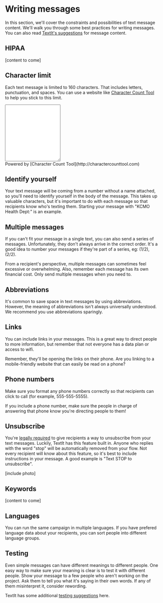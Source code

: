 # Writing messages

In this section, we'll cover the constraints and possibilities of text message content. We'll walk you through some best practices for writing messages. You can also read [TextIt's suggestions](http://feedback.textit.in/knowledgebase/articles/790404-message-content-best-practices) for message content.

## HIPAA

[content to come]

## Character limit

Each text message is limited to 160 characters. That includes letters, punctuation, and spaces. You can use a website like [Character Count Tool](http://charactercounttool.com/) to help you stick to this limit.

<div id="cct_embed_counts"><textarea id="cct_embed_input_text" rows="12"></textarea></div>
Powered by [Character Count Tool](http://charactercounttool.com)


## Identify yourself

Your text message will be coming from a number without a name attached, so you'll need to identify yourself in the body of the message. This takes up valuable characters, but it's important to do with each message so that recipients know who's texting them. Starting your message with "KCMO Health Dept:" is an example.

## Multiple messages

If you can't fit your message in a single text, you can also send a series of messages. Unfortunately, they don't always arrive in the correct order. It's a good idea to number your messages if they're part of a series, eg: (1/2), (2/2).

From a recipient's perspective, multiple messages can sometimes feel excessive or overwhelming. Also, remember each message has its own financial cost. Only send multiple messages when you need to.

## Abbreviations

It's common to save space in text messages by using abbreviations. However, the meaning of abbreviations isn't always universally understood. We recommend you use abbreviations sparingly.

## Links

You can include links in your messages. This is a great way to direct people to more information, but remember that not everyone has a data plan or access to wifi.

Remember, they'll be opening the links on their phone. Are you linking to a mobile-friendly website that can easily be read on a phone?

## Phone numbers

Make sure you format any phone numbers correctly so that recipients can click to call (for example, 555-555-5555).

If you include a phone number, make sure the people in charge of answering that phone know you're directing people to them!

## Unsubscribe

You're [legally required](https://consumercomplaints.fcc.gov/hc/en-us/articles/204930920) to give recipients a way to unsubscribe from your text messages. Luckily, TextIt has this feature built in. Anyone who replies with the word "stop" will be automatically removed from your flow. Not every recipient will know about this feature, so it's best to include instructions in your message. A good example is "Text STOP to unsubscribe".

[include photo]

## Keywords

[content to come]

## Languages

You can run the same campaign in multiple languages. If you have prefered language data about your recipients, you can sort people into different language groups.

## Testing

Even simple messages can have different meanings to different people. One easy way to make sure your meaning is clear is to test it with different people. Show your message to a few people who aren't working on the project. Ask them to tell you what it's saying in their own words. If any of them misinterpret it, consider rewording.

TextIt has some additional [testing suggestions](http://feedback.textit.in/knowledgebase/articles/758793-conducting-a-usability-test) here.
